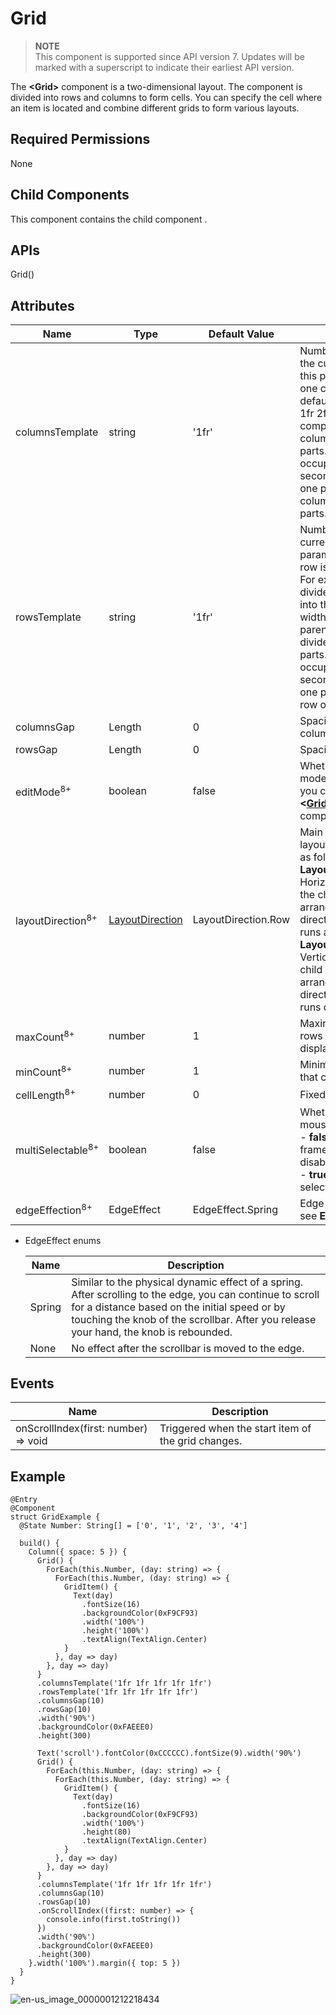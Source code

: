 # Grid


> **NOTE**<br>
> This component is supported since API version 7. Updates will be marked with a superscript to indicate their earliest API version.


The **&lt;Grid&gt;** component is a two-dimensional layout. The component is divided into rows and columns to form cells. You can specify the cell where an item is located and combine different grids to form various layouts.


## Required Permissions

None


## Child Components

This component contains the child component [<GridItem>](ts-container-griditem.md).


## APIs

Grid()


## Attributes

| Name | Type | Default Value | Description |
| -------- | -------- | -------- | -------- |
| columnsTemplate | string | '1fr' | Number of columns in the current grid layout. If this parameter is not set, one column is used by default. For example, '1fr 1fr 2fr' divides the component into three columns, with four equal parts. The first column occupies one part, the second column occupies one part, and the third column occupies two parts. |
| rowsTemplate | string | '1fr' | Number of rows in the current grid layout. If this parameter is not set, one row is used by default. For example, '1fr 1fr 2fr' divides the component into three rows. The width allowed by the parent component is divided into four equal parts. The first row occupies one part, the second row occupies one part, and the third row occupies two parts. |
| columnsGap | Length | 0 | Spacing between columns. |
| rowsGap | Length | 0 | Spacing between rows. |
| editMode<sup>8+</sup> | boolean | false | Whether to enter editing mode. In editing mode, you can drag the **&lt;[GridItem](ts-container-griditem.md)&gt;** in the **&lt;Gird&gt;** component. |
| layoutDirection<sup>8+</sup> | [LayoutDirection](ts-appendix-enums.md#layoutdirection-enums) | LayoutDirection.Row | Main axis direction of the layout. The options are as follows:- **LayoutDirection.Row**: Horizontal layout, where the child components are arranged in the same direction as the main axis runs along the rows.- **LayoutDirection.Column**: Vertical layout, where the child components are arranged in the same direction as the main axis runs down the columns. |
| maxCount<sup>8+</sup> | number | 1 | Maximum number of rows that can be displayed. |
| minCount<sup>8+</sup> | number | 1 | Minimum number of rows that can be displayed. |
| cellLength<sup>8+</sup> | number | 0 | Fixed height per row. |
| multiSelectable<sup>8+</sup> | boolean | false | Whether to enable mouse frame selection.<br/>- **false**: The mouse frame selection is disabled.<br/>- **true**: The mouse frame selection is disabled. |
| edgeEffection<sup>8+</sup> | EdgeEffect | EdgeEffect.Spring | Edge effect. For details, see **EdgeEffect**. |

- EdgeEffect enums

  | Name   | Description                                                  |
  | ------ | ------------------------------------------------------------ |
  | Spring | Similar to the physical dynamic effect of a spring. After scrolling to the edge, you can continue to scroll for a distance based on the initial speed or by touching the knob of the scrollbar. After you release your hand, the knob is rebounded. |
  | None   | No effect after the scrollbar is moved to the edge.          |

## Events

| Name | Description | 
| -------- | -------- |
| onScrollIndex(first: number) =&gt; void | Triggered when the start item of the grid changes. | 


## Example


```
@Entry
@Component
struct GridExample {
  @State Number: String[] = ['0', '1', '2', '3', '4']

  build() {
    Column({ space: 5 }) {
      Grid() {
        ForEach(this.Number, (day: string) => {
          ForEach(this.Number, (day: string) => {
            GridItem() {
              Text(day)
                .fontSize(16)
                .backgroundColor(0xF9CF93)
                .width('100%')
                .height('100%')
                .textAlign(TextAlign.Center)
            }
          }, day => day)
        }, day => day)
      }
      .columnsTemplate('1fr 1fr 1fr 1fr 1fr')
      .rowsTemplate('1fr 1fr 1fr 1fr 1fr')
      .columnsGap(10)
      .rowsGap(10)
      .width('90%')
      .backgroundColor(0xFAEEE0)
      .height(300)

      Text('scroll').fontColor(0xCCCCCC).fontSize(9).width('90%')
      Grid() {
        ForEach(this.Number, (day: string) => {
          ForEach(this.Number, (day: string) => {
            GridItem() {
              Text(day)
                .fontSize(16)
                .backgroundColor(0xF9CF93)
                .width('100%')
                .height(80)
                .textAlign(TextAlign.Center)
            }
          }, day => day)
        }, day => day)
      }
      .columnsTemplate('1fr 1fr 1fr 1fr 1fr')
      .columnsGap(10)
      .rowsGap(10)
      .onScrollIndex((first: number) => {
        console.info(first.toString())
      })
      .width('90%')
      .backgroundColor(0xFAEEE0)
      .height(300)
    }.width('100%').margin({ top: 5 })
  }
}
```

![en-us_image_0000001212218434](figures/en-us_image_0000001212218434.gif)

